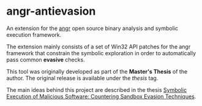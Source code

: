 # angr-antievasion

An extension for the [angr](http://angr.io/) open source binary analysis and symbolic execution framework.

The extension mainly consists of a set of Win32 API patches for the angr framework that constrain the symbolic exploration in order to automatically pass common **evasive** checks.

This tool was originally developed as part of the **Master's Thesis** of the author.
The original release is available under the *thesis* tag.

The main ideas behind this project are described in the thesis [Symbolic Execution of Malicious Software: Countering Sandbox Evasion Techniques](https://github.com/fabros/angr-antievasion/blob/master/thesis/msc_thesis.pdf).